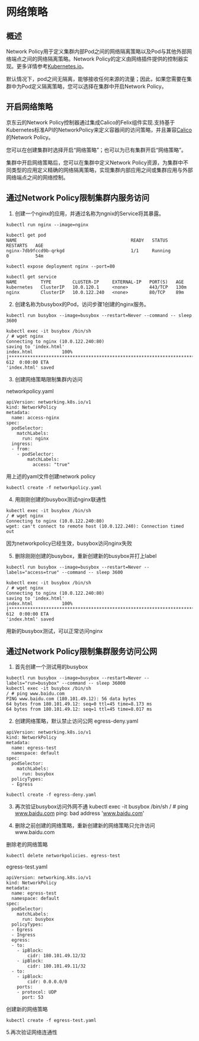 # 网络策略

## 概述

Network Policy用于定义集群内部Pod之间的网络隔离策略以及Pod与其他外部网络端点之间的网络隔离策略。Network Policy的定义由网络插件提供的控制器实现。更多详情参考[Kubernetes.io](https://kubernetes.io/docs/concepts/services-networking/network-policies/)。

默认情况下，pod之间无隔离，能够接收任何来源的流量；因此，如果您需要在集群中为Pod定义隔离策略，您可以选择在集群中开启Network Policy。

## 开启网络策略

京东云的Network Policy控制器通过集成Calico的Felix组件实现.支持基于Kubernetes标准API的NetworkPolicy来定义容器间的访问策略，并且兼容[Calico](https://docs.projectcalico.org/v3.8/security/calico-network-policy)的Network Policy。 

您可以在创建集群时选择开启“网络策略”；也可以为已有集群开启“网络策略”。

集群中开启网络策略后，您可以在集群中定义Network Policy资源，为集群中不同类型的应用定义精确的网络隔离策略，实现集群内部应用之间或集群应用与外部网络端点之间的网络控制。

## 通过Network Policy限制集群内服务访问

1. 创建一个nginx的应用，并通过名称为ngnix的Service将其暴露。

```
kubectl run nginx --image=nginx

kubectl get pod
NAME                                           READY   STATUS              RESTARTS   AGE
nginx-7db9fccd9b-qrkgd                         1/1     Running             0          54m

kubectl expose deployment nginx --port=80

kubectl get service
NAME         TYPE        CLUSTER-IP     EXTERNAL-IP   PORT(S)   AGE
kubernetes   ClusterIP   10.0.120.1     <none>        443/TCP   130m
nginx        ClusterIP   10.0.122.240   <none>        80/TCP    89m
```

2. 创建名称为busybox的Pod，访问步骤1创建的nginx服务。

```
kubectl run busybox --image=busybox --restart=Never --command -- sleep 3600

kubectl exec -it busybox /bin/sh
/ # wget nginx
Connecting to nginx (10.0.122.240:80)
saving to 'index.html'
index.html           100% |***************************************************************************************************************************|   612  0:00:00 ETA
'index.html' saved
```

3. 创建网络策略限制集群内访问

networkpolicy.yaml
```
apiVersion: networking.k8s.io/v1
kind: NetworkPolicy
metadata:
  name: access-nginx
spec:
  podSelector:
    matchLabels:
      run: nginx
  ingress:
  - from:
    - podSelector:
        matchLabels:
          access: "true"
```

用上述的yaml文件创建network policy

```
kubectl create -f networkpolicy.yaml
```

4. 用刚刚创建的busybox测试nginx联通性

```
kubectl exec -it busybox /bin/sh
/ # wget nginx
Connecting to nginx (10.0.122.240:80)
wget: can't connect to remote host (10.0.122.240): Connection timed out
```
因为networkpolicy已经生效，busybox访问nginx失败

5. 删除刚刚创建的busybox，重新创建新的busybox并打上label

```
kubectl run busybox --image=busybox --restart=Never --labels="access=true" --command -- sleep 3600

kubectl exec -it busybox /bin/sh
/ # wget nginx
Connecting to nginx (10.0.122.240:80)
saving to 'index.html'
index.html           100% |***************************************************************************************************************************|   612  0:00:00 ETA
'index.html' saved
```
用新的busybox测试，可以正常访问nginx

## 通过Network Policy限制集群服务访问公网


1. 首先创建一个测试用的busybox
```
kubectl run busybox --image=busybox --restart=Never --labels="run=busybox" --command -- sleep 36000
kubectl exec -it busybox /bin/sh
/ # ping www.baidu.com
PING www.baidu.com (180.101.49.12): 56 data bytes
64 bytes from 180.101.49.12: seq=0 ttl=45 time=8.173 ms
64 bytes from 180.101.49.12: seq=1 ttl=45 time=8.017 ms
```

2. 创建网络策略，默认禁止访问公网
egress-deny.yaml
```
apiVersion: networking.k8s.io/v1
kind: NetworkPolicy
metadata:
  name: egress-test
  namespace: default
spec:
  podSelector:
    matchLabels:
      run: busybox
  policyTypes:
  - Egress
```

```
kubectl create -f egress-deny.yaml
```

3. 再次验证busybox访问外网不通
kubectl exec -it busybox /bin/sh
/ # ping www.baidu.com
ping: bad address 'www.baidu.com'

4. 删除之前创建的网络策略，重新创建新的网络策略只允许访问www.baidu.com

删除老的网络策略
```
kubectl delete networkpolicies. egress-test
```

egress-test.yaml
```
apiVersion: networking.k8s.io/v1
kind: NetworkPolicy
metadata:
  name: egress-test
  namespace: default
spec:
  podSelector:
    matchLabels:
      run: busybox
  policyTypes:
  - Egress
  - Ingress
  egress:
  - to:
    - ipBlock:
        cidr: 180.101.49.12/32
    - ipBlock:
        cidr: 180.101.49.11/32
  - to:
    - ipBlock:
        cidr: 0.0.0.0/0
    ports:
    - protocol: UDP
      port: 53
  ```
  创建新的网络策略
  ```
  kubectl create -f egress-test.yaml
  ```
  
  5.再次验证网络连通性
  
  
  



